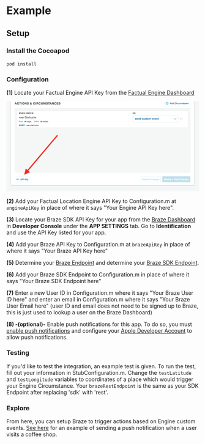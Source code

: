 # Example

## Setup

### Install the Cocoapod

```
pod install
```

### Configuration

**(1)** Locate your Factual Engine API Key from the [Factual Engine Dashboard](https://engine.factual.com/garage)

![Dashboard image](./images/dashboard.png)

**(2)** Add your Factual Location Engine API Key to Configuration.m at `engineApiKey` in place of where it says "Your Engine API Key here".

**(3)** Locate your Braze SDK API Key for your app from the [Braze Dashboard](https://dashboard.braze.com) in **Developer Console** under the **APP SETTINGS** tab.  Go to **Identification** and use the API Key listed for your app.

**(4)** Add your Braze API Key to Configuration.m at `brazeApiKey` in place of where it says "Your Braze API Key here"

**(5)** Determine your [Braze Endpoint](https://www.braze.com/docs/developer_guide/rest_api/basics/#what-is-a-rest-api) and determine your [Braze SDK Endpoint](https://www.braze.com/docs/user_guide/administrative/access_braze/sdk_endpoints/).

**(6)** Add your Braze SDK Endpoint to Configuration.m in place of where it says "Your Braze SDK Endpoint here"

**(7)** Enter a new User ID in Configuration.m where it says "Your Braze User ID here" and enter an email in Configuration.m where it says "Your Braze User Email here" (user ID and email does not need to be signed up to Braze, this is just used to lookup a user on the Braze Dashboard)

**(8) -(optional)-** Enable push notifications for this app.  To do so, you must [enable push notifications](https://developer.apple.com/documentation/usernotifications/registering_your_app_with_apns) and configure your [Apple Developer Account](https://developer.apple.com/account/#/overview/) to allow push notifications.

### Testing

If you'd like to test the integration, an example test is given.  To run the test, fill out your information in StubConfiguration.m.  Change the `testLatitude` and `testLongitude` variables to coordinates of a place which would trigger your Engine Circumstance.  Your `brazeRestEndpoint` is the same as your SDK Endpoint after replacing 'sdk' with 'rest'.

### Explore

From here, you can setup Braze to trigger actions based on Engine custom events.  [See here](https://github.com/Factual/engine-braze-integration#example) for an example of sending a push notification when a user visits a coffee shop.
